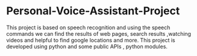 # Personal-Voice-Assistant-Project
This project is based on speech recognition and using the speech commands we can find the results of web pages, search results ,watching videos and helpful to find google locations and more. This project is developed using python and some public APIs , python modules.
